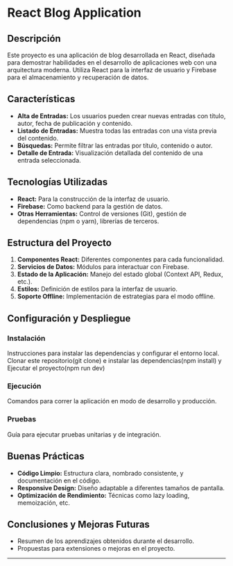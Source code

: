 # React Blog Application

## Descripción
Este proyecto es una aplicación de blog desarrollada en React, diseñada para demostrar habilidades en el desarrollo de aplicaciones web con una arquitectura moderna. Utiliza React para la interfaz de usuario y Firebase para el almacenamiento y recuperación de datos.

## Características
- **Alta de Entradas:** Los usuarios pueden crear nuevas entradas con título, autor, fecha de publicación y contenido.
- **Listado de Entradas:** Muestra todas las entradas con una vista previa del contenido.
- **Búsquedas:** Permite filtrar las entradas por título, contenido o autor.
- **Detalle de Entrada:** Visualización detallada del contenido de una entrada seleccionada.

## Tecnologías Utilizadas
- **React:** Para la construcción de la interfaz de usuario.
- **Firebase:** Como backend para la gestión de datos.
- **Otras Herramientas:** Control de versiones (Git), gestión de dependencias (npm o yarn), librerías de terceros.

## Estructura del Proyecto
1. **Componentes React:** Diferentes componentes para cada funcionalidad.
2. **Servicios de Datos:** Módulos para interactuar con Firebase.
3. **Estado de la Aplicación:** Manejo del estado global (Context API, Redux, etc.).
4. **Estilos:** Definición de estilos para la interfaz de usuario.
5. **Soporte Offline:** Implementación de estrategias para el modo offline.

## Configuración y Despliegue
### Instalación
Instrucciones para instalar las dependencias y configurar el entorno local.
Clonar este repositorio(git clone) e instalar las dependencias(npm install) y Ejecutar el proyecto(npm run dev)

### Ejecución
Comandos para correr la aplicación en modo de desarrollo y producción.

### Pruebas
Guía para ejecutar pruebas unitarias y de integración.

## Buenas Prácticas
- **Código Limpio:** Estructura clara, nombrado consistente, y documentación en el código.
- **Responsive Design:** Diseño adaptable a diferentes tamaños de pantalla.
- **Optimización de Rendimiento:** Técnicas como lazy loading, memoización, etc.

## Conclusiones y Mejoras Futuras
- Resumen de los aprendizajes obtenidos durante el desarrollo.
- Propuestas para extensiones o mejoras en el proyecto.

---

